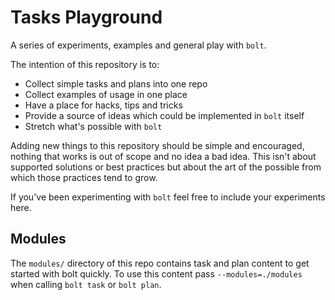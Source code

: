 # Tasks Playground

A series of experiments, examples and general play with `bolt`.

The intention of this repository is to:

* Collect simple tasks and plans into one repo
* Collect examples of usage in one place
* Have a place for hacks, tips and tricks
* Provide a source of ideas which could be implemented in `bolt` itself
* Stretch what's possible with `bolt`

Adding new things to this repository should be simple and encouraged, nothing that works is out of scope and no idea a bad idea. This isn't about supported solutions or best practices but about the art of the possible from which those practices tend to grow.

If you've been experimenting with `bolt` feel free to include your experiments here.

## Modules

The `modules/` directory of this repo contains task and plan content to get
started with bolt quickly. To use this content pass `--modules=./modules` when
calling `bolt task` or `bolt plan`.


